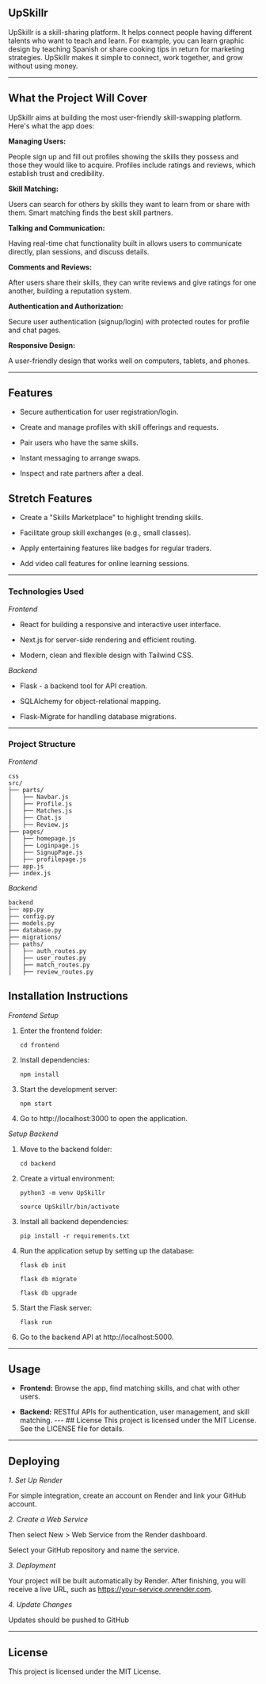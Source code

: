 ## UpSkillr

UpSkillr is a skill-sharing platform. It helps connect people having different talents who want to teach and learn. For example, you can learn graphic design by teaching Spanish or share cooking tips in return for marketing strategies. UpSkillr makes it simple to connect, work together, and grow without using money.

---

## What the Project Will Cover

UpSkillr aims at building the most user-friendly skill-swapping platform. Here's what the app does:

**Managing Users:**

People sign up and fill out profiles showing the skills they possess and those they would like to acquire. Profiles include ratings and reviews, which establish trust and credibility.

**Skill Matching:**

Users can search for others by skills they want to learn from or share with them. Smart matching finds the best skill partners.

**Talking and Communication:**

Having real-time chat functionality built in allows users to communicate directly, plan sessions, and discuss details.

**Comments and Reviews:**

After users share their skills, they can write reviews and give ratings for one another, building a reputation system.

**Authentication and Authorization:**

Secure user authentication (signup/login) with protected routes for profile and chat pages.

**Responsive Design:**

A user-friendly design that works well on computers, tablets, and phones.

---

## Features

- Secure authentication for user registration/login.
  
- Create and manage profiles with skill offerings and requests.

- Pair users who have the same skills.

- Instant messaging to arrange swaps.

- Inspect and rate partners after a deal.

## Stretch Features

- Create a "Skills Marketplace" to highlight trending skills.

- Facilitate group skill exchanges (e.g., small classes).

- Apply entertaining features like badges for regular traders.

- Add video call features for online learning sessions.

---

### Technologies Used

*Frontend*

- React for building a responsive and interactive user interface.

- Next.js for server-side rendering and efficient routing.

- Modern, clean and flexible design with Tailwind CSS.

*Backend*

- Flask - a backend tool for API creation.

- SQLAlchemy for object-relational mapping.

- Flask-Migrate for handling database migrations.

---

### Project Structure

*Frontend*
```
css
src/
├── parts/
│   ├── Navbar.js
│   ├── Profile.js
│   ├── Matches.js
│   ├── Chat.js
│   ├── Review.js
├── pages/
│   ├── homepage.js
│   ├── Loginpage.js
│   ├── SignupPage.js
│   ├── profilepage.js
├── app.js
├── index.js
```

*Backend*
```
backend
├── app.py
├── config.py
├── models.py
├── database.py
├── migrations/
├── paths/
│   ├── auth_routes.py
│   ├── user_routes.py
│   ├── match_routes.py
│   ├── review_routes.py
```

## Installation Instructions

*Frontend Setup*

1. Enter the frontend folder:

    `cd frontend`

2. Install dependencies:
   
    `npm install`

3. Start the development server:

   `npm start`

4. Go to http://localhost:3000 to open the application.


*Setup Backend*

1. Move to the backend folder:

   `cd backend`

2. Create a virtual environment:

   `python3 -m venv UpSkillr`

   `source UpSkillr/bin/activate`

3. Install all backend dependencies:

   `pip install -r requirements.txt`

4. Run the application setup by setting up the database:

   `flask db init`  
   
   `flask db migrate`  

   `flask db upgrade` 

5. Start the Flask server:

   `flask run` 

6. Go to the backend API at http://localhost:5000.

---

## Usage

- **Frontend:** Browse the app, find matching skills, and chat with other users.

- **Backend:** RESTful APIs for authentication, user management, and skill matching. --- ## License This project is licensed under the MIT License. See the LICENSE file for details.

---

## Deploying

*1. Set Up Render*

For simple integration, create an account on Render and link your GitHub account.

*2. Create a Web Service*

Then select New > Web Service from the Render dashboard.

Select your GitHub repository and name the service.

*3. Deployment*

Your project will be built automatically by Render. After finishing, you will receive a live URL, such as https://your-service.onrender.com.

*4. Update Changes*

Updates should be pushed to GitHub

---

## License
This project is licensed under the MIT License.




